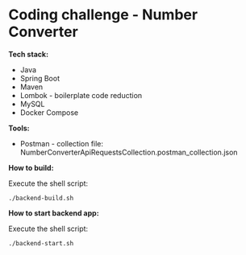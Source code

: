 # Coding challenge - Number Converter

**Tech stack:**

- Java
- Spring Boot
- Maven
- Lombok - boilerplate code reduction
- MySQL
- Docker Compose

**Tools:**

- Postman - collection file: NumberConverterApiRequestsCollection.postman_collection.json

**How to build:**

Execute the shell script:

```
./backend-build.sh
```

**How to start backend app:**

Execute the shell script:

```
./backend-start.sh
```